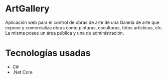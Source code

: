# ArtGallery
Aplicación web para el control de obras de arte de una Galería de arte que expone y comercializa obras como pinturas, esculturas, fotos artísticas, etc.
La misma posee un área pública y una de administración.

# Tecnologías usadas
- C#
- .Net Core
